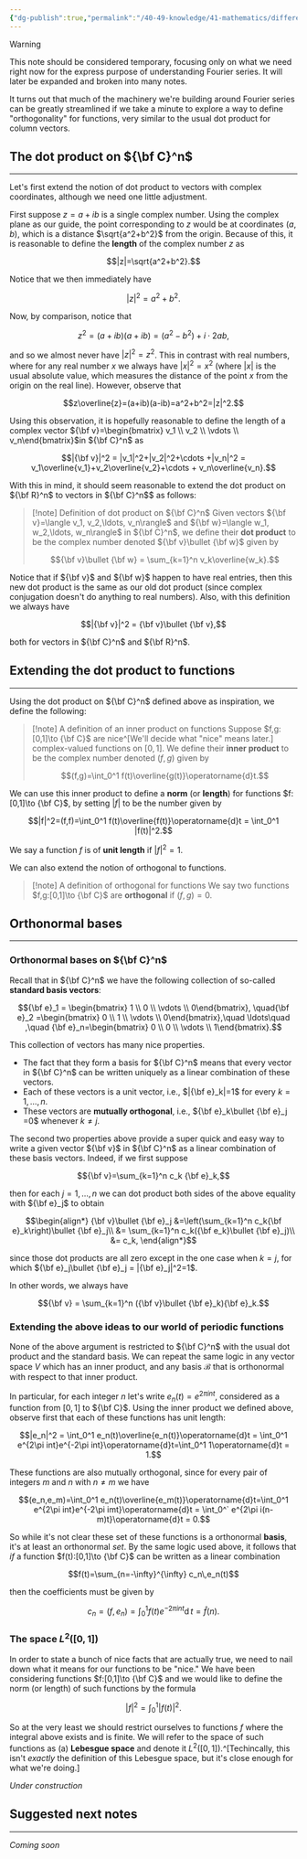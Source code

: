 ```yaml
---
{"dg-publish":true,"permalink":"/40-49-knowledge/41-mathematics/differential-equations/fourier-series/fourier-series-solutions-vi-inner-product-spaces/","tags":["differential_equations"],"updated":"2025-08-07T09:51:51-07:00"}
---
```


> [!warning]
> This note should be considered temporary, focusing only on what we need right now for the express purpose of understanding Fourier series. It will later be expanded and broken into many notes.

It turns out that much of the machinery we're building around Fourier series can be greatly streamlined if we take a minute to explore a way to define "orthogonality" for functions, very similar to the usual dot product for column vectors.

## The dot product on ${\bf C}^n$
---

Let's first extend the notion of dot product to vectors with complex coordinates, although we need one little adjustment.

First suppose $z=a+ib$ is a single complex number. Using the complex plane as our guide, the point corresponding to $z$ would be at coordinates $(a,b)$, which is a distance $\sqrt{a^2+b^2}$ from the origin. Because of this, it is reasonable to define the **length** of the complex number $z$ as

$$|z|=\sqrt{a^2+b^2}.$$

Notice that we then immediately have 

$$|z|^2 = a^2+b^2.$$

Now, by comparison, notice that

$$z^2 =(a+ib)(a+ib)=(a^2-b^2)+i\cdot 2ab,$$

and so we almost never have $|z|^2=z^2$. This in contrast with real numbers, where for any real number $x$ we always have $|x|^2=x^2$ (where $|x|$ is the usual absolute value, which measures the distance of the point $x$ from the origin on the real line). However, observe that

$$z\overline{z}=(a+ib)(a-ib)=a^2+b^2=|z|^2.$$

Using this observation, it is hopefully reasonable to define the length of a complex vector ${\bf v}=\begin{bmatrix} v_1 \\ v_2 \\ \vdots \\ v_n\end{bmatrix}$in ${\bf C}^n$ as

$$|{\bf v}|^2 = |v_1|^2+|v_2|^2+\cdots +|v_n|^2 = v_1\overline{v_1}+v_2\overline{v_2}+\cdots + v_n\overline{v_n}.$$

With this in mind, it should seem reasonable to extend the dot product on ${\bf R}^n$ to vectors in ${\bf C}^n$$ as follows:

> [!note] Definition of dot product on ${\bf C}^n$
> Given vectors ${\bf v}=\langle v_1, v_2,\ldots, v_n\rangle$ and ${\bf w}=\langle w_1, w_2,\ldots, w_n\rangle$ in ${\bf C}^n$, we define their **dot product** to be the complex number denoted ${\bf v}\bullet {\bf w}$ given by
> 
> $${\bf v}\bullet {\bf w} = \sum_{k=1}^n v_k\overline{w_k}.$$


Notice that if ${\bf v}$ and ${\bf w}$ happen to have real entries, then this new dot product is the same as our old dot product (since complex conjugation doesn't do anything to real numbers). Also, with this definition we always have

$$|{\bf v}|^2 = {\bf v}\bullet {\bf v},$$

both for vectors in ${\bf C}^n$ and ${\bf R}^n$.


## Extending the dot product to functions
---

Using the dot product on ${\bf C}^n$ defined above as inspiration, we define the following:

> [!note] A definition of an inner product on functions
> Suppose $f,g:[0,1]\to {\bf C}$ are nice^[We'll decide what "nice" means later.] complex-valued functions on $[0,1]$. We define their **inner product** to be the complex number denoted $(f,g)$ given by
> 
> $$(f,g)=\int_0^1 f(t)\overline{g(t)}\operatorname{d}t.$$

We can use this inner product to define a **norm** (or **length**) for functions $f:[0,1]\to {\bf C}$, by setting $|f|$ to be the number given by

$$|f|^2=(f,f)=\int_0^1 f(t)\overline{f(t)}\operatorname{d}t = \int_0^1 |f(t)|^2.$$

We say a function $f$ is of **unit length** if $|f|^2=1$.

We can also extend the notion of orthogonal to functions.

> [!note] A definition of orthogonal for functions
> We say two functions $f,g:[0,1]\to {\bf C}$ are **orthogonal** if $(f,g)=0$.



## Orthonormal bases
---

### Orthonormal bases on ${\bf C}^n$

Recall that in ${\bf C}^n$ we have the following collection of so-called **standard basis vectors**:

$${\bf e}_1 = \begin{bmatrix} 1 \\ 0 \\ \vdots \\ 0\end{bmatrix}, \quad{\bf e}_2 =\begin{bmatrix} 0 \\ 1 \\ \vdots \\ 0\end{bmatrix},\quad \ldots\quad ,\quad {\bf e}_n=\begin{bmatrix} 0 \\ 0 \\ \vdots \\ 1\end{bmatrix}.$$


This collection of vectors has many nice properties.
- The fact that they form a basis for ${\bf C}^n$ means that every vector in ${\bf C}^n$ can be written uniquely as a linear combination of these vectors.
- Each of these vectors is a unit vector, i.e., $|{\bf e}_k|=1$ for every $k=1,\ldots , n$.
- These vectors are **mutually orthogonal**, i.e., ${\bf e}_k\bullet {\bf e}_j =0$ whenever $k\neq j$.

The second two properties above provide a super quick and easy way to write a given vector ${\bf v}$ in ${\bf C}^n$ as a linear combination of these basis vectors. Indeed, if we first suppose

$${\bf v}=\sum_{k=1}^n c_k {\bf e}_k,$$

then for each $j=1,\ldots, n$ we can dot product both sides of the above equality with ${\bf e}_j$ to obtain

$$\begin{align*}
{\bf v}\bullet {\bf e}_j &=\left(\sum_{k=1}^n c_k{\bf e}_k\right)\bullet {\bf e}_j\\
&= \sum_{k=1}^n c_k({\bf e_k}\bullet {\bf e}_j)\\
&= c_k,
\end{align*}$$

since those dot products are all zero except in the one case when $k=j$, for which ${\bf e}_j\bullet {\bf e}_j = |{\bf e}_j|^2=1$.

In other words, we always have

$${\bf v} = \sum_{k=1}^n ({\bf v}\bullet {\bf e}_k){\bf e}_k.$$

### Extending the above ideas to our world of periodic functions


None of the above argument is restricted to ${\bf C}^n$ with the usual dot product and the standard basis. We can repeat the same logic in any vector space $V$ which has an inner product, and any basis $\mathcal{B}$ that is orthonormal with respect to that inner product.

In particular, for each integer $n$ let's write $e_n(t)=e^{2\pi int}$, considered as a function from $[0,1]$ to ${\bf C}$. Using the inner product we defined above, observe first that each of these functions has unit length:

$$|e_n|^2 = \int_0^1 e_n(t)\overline{e_n(t)}\operatorname{d}t = \int_0^1 e^{2\pi int}e^{-2\pi int}\operatorname{d}t=\int_0^1 1\operatorname{d}t = 1.$$


These functions are also mutually orthogonal, since for every pair of integers $m$ and $n$ with $n\neq m$ we have

$$(e_n,e_m)=\int_0^1 e_n(t)\overline{e_m(t)}\operatorname{d}t=\int_0^1 e^{2\pi int}e^{-2\pi imt}\operatorname{d}t = \int_0^` e^{2\pi i(n-m)t}\operatorname{d}t = 0.$$

So while it's not clear these set of these functions is a orthonormal **basis**, it's at least an orthonormal *set*. By the same logic used above, it follows that *if* a function $f(t):[0,1]\to {\bf C}$ can be written as a linear combination

$$f(t)=\sum_{n=-\infty}^{\infty} c_n\,e_n(t)$$

then the coefficients must be given by

$$c_n = (f,e_n)=\int_0^1 f(t)e^{-2\pi int}\operatorname{d}t=\hat{f}(n).$$

### The space $L^2([0,1])$

In order to state a bunch of nice facts that are actually true, we need to nail down what it means for our functions to be "nice." We have been considering functions $f:[0,1]\to {\bf C}$ and we would like to define the norm (or length) of such functions by the formula

$$|f|^2= \int_0^1 |f(t)|^2.$$

So at the very least we should restrict ourselves to functions $f$ where the integral above exists and is finite. We will refer to the space of such functions as (a) **Lebesgue space** and denote it $L^2([0,1])$.^[Techincally, this isn't *exactly* the definition of this Lebesgue space, but it's close enough for what we're doing.]

*Under construction*


## Suggested next notes
---

*Coming soon*
